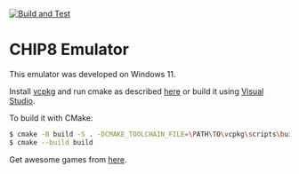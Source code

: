 [![Build and Test](https://github.com/visviva/chip8/actions/workflows/build_test.yml/badge.svg)](https://github.com/visviva/chip8/actions/workflows/build_test.yml)
# CHIP8 Emulator

This emulator was developed on Windows 11.

Install [vcpkg](https://vcpkg.io/en/index.html) and run cmake as described [here](https://learn.microsoft.com/en-us/vcpkg/examples/manifest-mode-cmake) or build it using [Visual Studio](https://devblogs.microsoft.com/cppblog/vcpkg-is-now-included-with-visual-studio/).

To build it with CMake:
```sh
$ cmake -B build -S . -DCMAKE_TOOLCHAIN_FILE=\PATH\TO\vcpkg\scripts\buildsystems\vcpkg.cmake
$ cmake --build build
```

Get awesome games from [here](https://github.com/dmatlack/chip8/tree/master/roms).